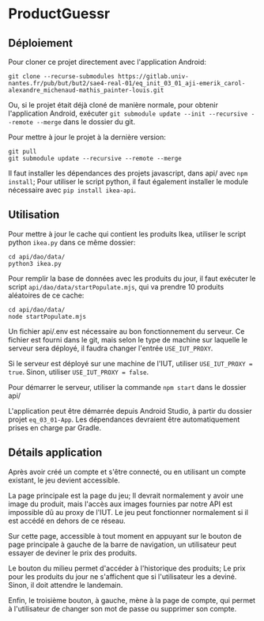 # ProductGuessr

## Déploiement

Pour cloner ce projet directement avec l'application Android:
```
git clone --recurse-submodules https://gitlab.univ-nantes.fr/pub/but/but2/sae4-real-01/eq_init_03_01_aji-emerik_carol-alexandre_michenaud-mathis_painter-louis.git
```
Ou, si le projet était déjà cloné de manière normale, pour obtenir l'application Android, exécuter `git submodule update --init --recursive --remote --merge` dans le dossier du git.

Pour mettre à jour le projet à la dernière version:
```
git pull
git submodule update --recursive --remote --merge
```
Il faut installer les dépendances des projets javascript, dans api/ avec `npm install`; Pour utiliser le script python, il faut également installer le module nécessaire avec `pip install ikea-api`.

## Utilisation

Pour mettre à jour le cache qui contient les produits Ikea, utiliser le script python `ikea.py` dans ce même dossier:
```
cd api/dao/data/
python3 ikea.py
```

Pour remplir la base de données avec les produits du jour, il faut exécuter le script `api/dao/data/startPopulate.mjs`, qui va prendre 10 produits aléatoires de ce cache:
```
cd api/dao/data/
node startPopulate.mjs
```

Un fichier api/.env est nécessaire au bon fonctionnement du serveur. Ce fichier est fourni dans le git, mais selon le type de machine sur laquelle le serveur sera déployé, il faudra changer l'entrée `USE_IUT_PROXY`.

Si le serveur est déployé sur une machine de l'IUT, utiliser `USE_IUT_PROXY = true`.
Sinon, utiliser `USE_IUT_PROXY = false`.

Pour démarrer le serveur, utiliser la commande `npm start` dans le dossier api/

L'application peut être démarrée depuis Android Studio, à partir du dossier projet `eq_03_01-App`. Les dépendances devraient être automatiquement prises en charge par Gradle.

## Détails application

Après avoir créé un compte et s'être connecté, ou en utilisant un compte existant, le jeu devient accessible.

La page principale est la page du jeu; Il devrait normalement y avoir une image du produit, mais l'accès aux images fournies par notre API est impossible dû au proxy de l'IUT. Le jeu peut fonctionner normalement si il est accédé en dehors de ce réseau.

Sur cette page, accessible à tout moment en appuyant sur le bouton de page principale à gauche de la barre de navigation, un utilisateur peut essayer de deviner le prix des produits.

Le bouton du milieu permet d'accéder à l'historique des produits; Le prix pour les produits du jour ne s'affichent que si l'utilisateur les a deviné. Sinon, il doit attendre le landemain.

Enfin, le troisième bouton, à gauche, mène à la page de compte, qui permet à l'utilisateur de changer son mot de passe ou supprimer son compte.

